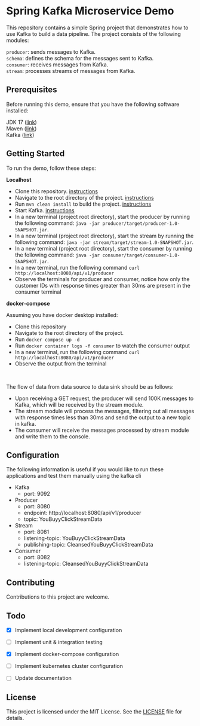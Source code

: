 # Spring Kafka Microservice Demo

This repository contains a simple Spring project that demonstrates how to use Kafka to build a data pipeline. The project consists of the following modules:

`producer`: sends messages to Kafka.  
`schema`: defines the schema for the messages sent to Kafka.  
`consumer`: receives messages from Kafka.  
`stream`: processes streams of messages from Kafka.  

## Prerequisites
Before running this demo, ensure that you have the following software installed:

JDK 17 ([link](https://docs.oracle.com/en/java/javase/17/install/installation-jdk-microsoft-windows-platforms.html))  
Maven ([link](https://maven.apache.org/download.cgi))  
Kafka ([link](https://kafka.apache.org/quickstart))  

## Getting Started
To run the demo, follow these steps:

**Localhost**

- Clone this repository. [instructions](https://www.perplexity.ai/search?q=how+to+clone+a+repository)  
- Navigate to the root directory of the project. [instructions](https://www.perplexity.ai/search?q=how+to+avigate+to+the+root+directory+of+the+project)   
- Run `mvn clean install` to build the project. [instructions](https://www.perplexity.ai/search?q=hot+to+mvn+clean+install+to+build+the+project)  
- Start Kafka. [instructions](https://www.perplexity.ai/search?q=how+to+start+a+local+kafka+cluster)
- In a new terminal (project root directory), start the producer by running the following command: `java -jar producer/target/producer-1.0-SNAPSHOT.jar`.
- In a new terminal (project root directory), start the stream by running the following command: `java -jar stream/target/stream-1.0-SNAPSHOT.jar`.
- In a new terminal (project root directory), start the consumer by running the following command: `java -jar consumer/target/consumer-1.0-SNAPSHOT.jar`.
- In a new terminal, run the following command `curl http://localhost:8080/api/v1/producer`
- Observe the terminals for producer and consumer, notice how only the customer IDs with response times greater than 30ms are present in the consumer terminal


**docker-compose**

Assuming you have docker desktop installed:
- Clone this repository
- Navigate to the root directory of the project.
- Run `docker compose up -d`
- Run `docker container logs -f consumer` to watch the consumer output
- In a new terminal, run the following command `curl http://localhost:8080/api/v1/producer`
- Observe the output from the terminal


<br>


The flow of data from data source to data sink should be as follows:
- Upon receiving a GET request, the producer will send 100K messages to Kafka, which will be received by the stream module. 
- The stream module will process the messages, filtering out all messages with response times less than 30ms and send the output to a new topic in kafka. 
- The consumer will receive the messages processed by stream module and write them to the console.




## Configuration

The following information is useful if you would like to run these applications and test them manually using the kafka cli 

- Kafka
  - port: 9092
- Producer
  - port: 8080
  - endpoint: http://localhost:8080/api/v1/producer
  - topic: YouBuyyClickStreamData
- Stream
  - port: 8081
  - listening-topic: YouBuyyClickStreamData
  - publishing-topic: CleansedYouBuyyClickStreamData
- Consumer
  - port: 8082
  - listening-topic: CleansedYouBuyyClickStreamData

## Contributing
Contributions to this project are welcome.

## Todo

- [x] Implement local development configuration
- [ ] Implement unit & integration testing
- [x] Implement docker-compose configuration 
- [ ] Implement kubernetes cluster configuration
- [ ] Update documentation


## License
This project is licensed under the MIT License. See the [LICENSE](LICENSE.md) file for details.



